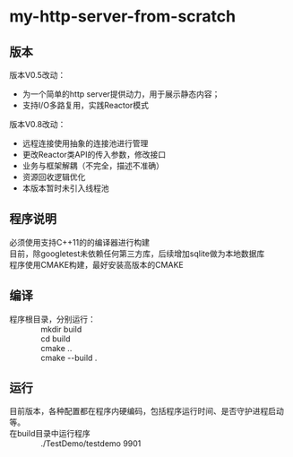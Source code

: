 # my-http-server-from-scratch
## 版本

版本V0.5改动：  
* 为一个简单的http server提供动力，用于展示静态内容；  
* 支持I/O多路复用，实践Reactor模式  

版本V0.8改动：  
* 远程连接使用抽象的连接池进行管理  
* 更改Reactor类API的传入参数，修改接口  
* 业务与框架解耦（不完全，描述不准确）  
* 资源回收逻辑优化  
* 本版本暂时未引入线程池

## 程序说明

必须使用支持C++11的的编译器进行构建  
目前，除googletest未依赖任何第三方库，后续增加sqlite做为本地数据库  
程序使用CMAKE构建，最好安装高版本的CMAKE  

## 编译

程序根目录，分别运行：  
&emsp;&emsp;&emsp;&emsp;mkdir build  
&emsp;&emsp;&emsp;&emsp;cd build  
&emsp;&emsp;&emsp;&emsp;cmake ..  
&emsp;&emsp;&emsp;&emsp;cmake --build .

## 运行

目前版本，各种配置都在程序内硬编码，包括程序运行时间、是否守护进程启动等。  
在build目录中运行程序  
&emsp;&emsp;&emsp;&emsp;./TestDemo/testdemo 9901
